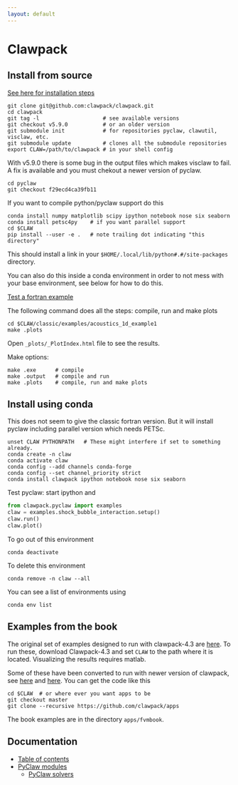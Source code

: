 ```yaml
---
layout: default
---
```


# Clawpack

## Install from source

[See here for installation steps](http://www.clawpack.org/installing_fortcodes.html)

```shell
git clone git@github.com:clawpack/clawpack.git
cd clawpack
git tag -l                    # see available versions
git checkout v5.9.0           # or an older version
git submodule init            # for repositories pyclaw, clawutil, visclaw, etc.
git submodule update          # clones all the submodule repositories
export CLAW=/path/to/clawpack # in your shell config
```

With v5.9.0 there is some bug in the output files which makes visclaw to fail. A fix is available and you must chekout a newer version of pyclaw.

```shell
cd pyclaw
git checkout f29ecd4ca39fb11
```

If you want to compile python/pyclaw support do this

```shell
conda install numpy matplotlib scipy ipython notebook nose six seaborn
conda install petsc4py    # if you want parallel support
cd $CLAW
pip install --user -e .   # note trailing dot indicating "this directory"
```

This should install a link in your `$HOME/.local/lib/python#.#/site-packages` directory.

You can also do this inside a conda environment in order to not mess with your base environment, see below for how to do this.

[Test a fortran example](http://www.clawpack.org/first_run_fortran.html#first-run-fortran)

The following command does all the steps: compile, run and make plots

```shell
cd $CLAW/classic/examples/acoustics_1d_example1
make .plots
```

Open `_plots/_PlotIndex.html` file to see the results.

Make options:

```shell
make .exe      # compile
make .output   # compile and run
make .plots    # compile, run and make plots
```

## Install using conda

This does not seem to give the classic fortran version. But it will install pyclaw including parallel version which needs PETSc.

```shell
unset CLAW PYTHONPATH   # These might interfere if set to something already.
conda create -n claw
conda activate claw
conda config --add channels conda-forge
conda config --set channel_priority strict
conda install clawpack ipython notebook nose six seaborn
```

Test pyclaw: start ipython and

```python
from clawpack.pyclaw import examples
claw = examples.shock_bubble_interaction.setup()
claw.run()
claw.plot()
```

To go out of this environment

```shell
conda deactivate
```

To delete this environment

```shell
conda remove -n claw --all
```

You can see a list of environments using

```shell
conda env list
```

## Examples from the book

The original set of examples designed to run with clawpack-4.3 are [here](https://depts.washington.edu/clawpack/clawpack-4.3/book.html). To run these, download Clawpack-4.3 and set `CLAW` to the path where it is located. Visualizing the results requires matlab.

Some of these have been converted to run with newer version of clawpack, see [here](http://depts.washington.edu/clawpack/users/book.html#book) and [here](http://depts.washington.edu/clawpack/users/claw/doc/gallery/gallery_book.html). You can get the code like this

```shell
cd $CLAW  # or where ever you want apps to be
git checkout master
git clone --recursive https://github.com/clawpack/apps
```

The book examples are in the directory `apps/fvmbook`.

## Documentation

* [Table of contents](https://www.clawpack.org/contents.html)
* [PyClaw modules](https://www.clawpack.org/pyclaw/index.html#pyclaw-modules-reference-documentation)
  * [PyClaw solvers](https://www.clawpack.org/pyclaw/solvers.html)
